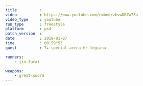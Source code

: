 ```yaml
---
title          :
video          : https://www.youtube.com/embed/zbvwDBZw7So
video_type     : youtube
run_type       : freestyle
platform       : ps4
patch_version  :
date           : 2019-01-07
time           : 00'59"53
quest          : 7★-special-arena-hr-legiana

runners:
    - jin-furai

weapons:
    - great-sword
---
```

